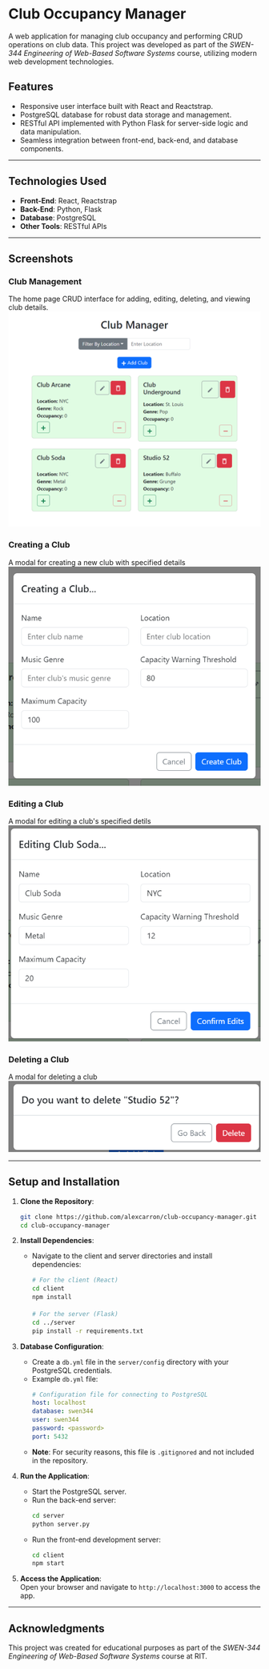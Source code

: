# **Club Occupancy Manager**  

A web application for managing club occupancy and performing CRUD operations on club data. This project was developed as part of the *SWEN-344 Engineering of Web-Based Software Systems* course, utilizing modern web development technologies.  

## **Features**  
- Responsive user interface built with React and Reactstrap.  
- PostgreSQL database for robust data storage and management.  
- RESTful API implemented with Python Flask for server-side logic and data manipulation.  
- Seamless integration between front-end, back-end, and database components.  

---

## **Technologies Used**  
- **Front-End**: React, Reactstrap  
- **Back-End**: Python, Flask  
- **Database**: PostgreSQL  
- **Other Tools**: RESTful APIs

---

## **Screenshots**

### **Club Management**
The home page CRUD interface for adding, editing, deleting, and viewing club details.
![Club Management Page Screenshot](screenshots/club-management.png)

### **Creating a Club**
A modal for creating a new club with specified details
![Creating a Club Screenshot](screenshots/create-club.png)

### **Editing a Club**
A modal for editing a club's specified detils
![Editing a Club Screenshot](screenshots/edit-club.png)

### **Deleting a Club**
A modal for deleting a club
![Deleting a Club Screenshot](screenshots/delete-club.png)


---

## **Setup and Installation**  

1. **Clone the Repository**:  
   ```bash
   git clone https://github.com/alexcarron/club-occupancy-manager.git
   cd club-occupancy-manager
   ```

2. **Install Dependencies**:  
   - Navigate to the client and server directories and install dependencies:  
     ```bash
     # For the client (React)
     cd client
     npm install

     # For the server (Flask)
     cd ../server
     pip install -r requirements.txt
     ```

3. **Database Configuration**:  
   - Create a `db.yml` file in the `server/config` directory with your PostgreSQL credentials.  
   - Example `db.yml` file:  
     ```yaml
     # Configuration file for connecting to PostgreSQL
     host: localhost
     database: swen344
     user: swen344
     password: <password>
     port: 5432
     ```
   - **Note**: For security reasons, this file is `.gitignored` and not included in the repository.

4. **Run the Application**:  
   - Start the PostgreSQL server.  
   - Run the back-end server:  
     ```bash
     cd server
     python server.py
     ```  
   - Run the front-end development server:  
     ```bash
     cd client
     npm start
     ```

5. **Access the Application**:  
   Open your browser and navigate to `http://localhost:3000` to access the app.  

---

## **Acknowledgments**  
This project was created for educational purposes as part of the *SWEN-344 Engineering of Web-Based Software Systems* course at RIT.  
